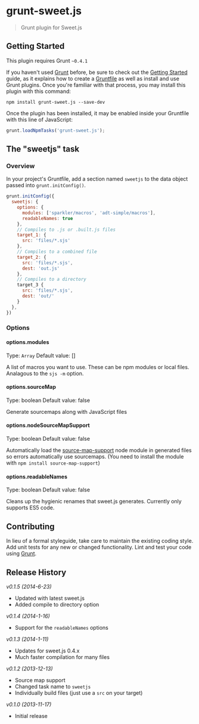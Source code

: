 # grunt-sweet.js

> Grunt plugin for Sweet.js

## Getting Started
This plugin requires Grunt `~0.4.1`

If you haven't used [Grunt](http://gruntjs.com/) before, be sure to check out the [Getting Started](http://gruntjs.com/getting-started) guide, as it explains how to create a [Gruntfile](http://gruntjs.com/sample-gruntfile) as well as install and use Grunt plugins. Once you're familiar with that process, you may install this plugin with this command:

```shell
npm install grunt-sweet.js --save-dev
```

Once the plugin has been installed, it may be enabled inside your Gruntfile with this line of JavaScript:

```js
grunt.loadNpmTasks('grunt-sweet.js');
```

## The "sweetjs" task

### Overview
In your project's Gruntfile, add a section named `sweetjs` to the data object passed into `grunt.initConfig()`.

```js
grunt.initConfig({
  sweetjs: {
    options: {
      modules: ['sparkler/macros', 'adt-simple/macros'],
      readableNames: true
    },
    // Compiles to .js or .built.js files
    target_1: {
      src: 'files/*.sjs'
    },
    // Compiles to a combined file
    target_2: {
      src: 'files/*.sjs',
      dest: 'out.js'
    },
    // Compiles to a directory
    target_3 {
      src: 'files/*.sjs',
      dest: 'out/'
    }
  },
})
```

### Options

#### options.modules
Type: `Array`
Default value: []

A list of macros you want to use. These can be npm modules or local files. Analagous to the `sjs -m` option.

#### options.sourceMap
Type: boolean
Default value: false

Generate sourcemaps along with JavaScript files

#### options.nodeSourceMapSupport
Type: boolean
Default value: false

Automatically load the
[source-map-support](https://github.com/evanw/node-source-map-support)
node module in generated files so errors automatically use sourcemaps. (You need to install the module with `npm install source-map-support`)

#### options.readableNames
Type: boolean
Default value: false

Cleans up the hygienic renames that sweet.js generates. Currently only supports ES5 code.

## Contributing
In lieu of a formal styleguide, take care to maintain the existing coding style. Add unit tests for any new or changed functionality. Lint and test your code using [Grunt](http://gruntjs.com/).

## Release History

*v0.1.5 (2014-6-23)*
*    Updated with latest sweet.js
*    Added compile to directory option

*v0.1.4 (2014-1-16)*
*    Support for the `readableNames` options

*v0.1.3 (2014-1-11)*
*    Updates for sweet.js 0.4.x
*    Much faster compilation for many files

*v0.1.2 (2013-12-13)*
*    Source map support
*    Changed task name to `sweetjs`
*    Individually build files (just use a `src` on your target)

*v0.1.0 (2013-11-17)*
*    Initial release
